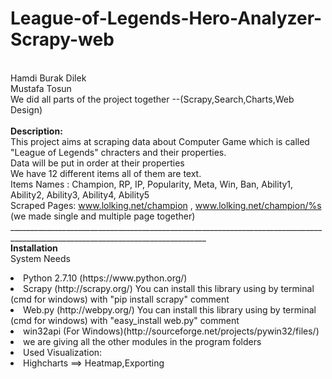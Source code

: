 # League-of-Legends-Hero-Analyzer-Scrapy-web
<br>Hamdi Burak Dilek
<br>Mustafa Tosun
<br>We did all parts of the project together --(Scrapy,Search,Charts,Web Design)
<br>
<br><b>Description:</b>
<br>This project aims at scraping data about Computer Game which is called "League of Legends" chracters and their properties.
<br>Data will be put in order at their properties
<br>We have 12 different items all of them are text.
<br>Items Names : Champion, RP, IP, Popularity, Meta, Win, Ban, Ability1, Ability2, Ability3, Ability4, Ability5
<br>Scraped Pages: www.lolking.net/champion , www.lolking.net/champion/%s (we made single and multiple page together)
<br>_______________________________________________________________________________________________________________________________
<br> <b>Installation</b>
<br>System Needs
<br>
<li>Python 2.7.10 (https://www.python.org/)
<li>Scrapy (http://scrapy.org/) You can install this library using by terminal (cmd for windows) with "pip install scrapy" comment
<li>Web.py (http://webpy.org/)  You can install this library using by terminal (cmd for windows) with "easy_install web.py" comment
<li>win32api (For Windows)(http://sourceforge.net/projects/pywin32/files/)
<li> we are giving all the other modules in the program folders
<li>Used Visualization:
<li>Highcharts ==> Heatmap,Exporting
